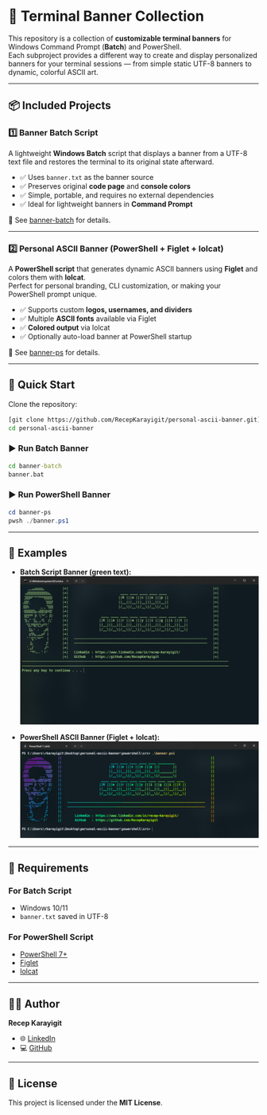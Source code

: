 # 🎉 Terminal Banner Collection

This repository is a collection of **customizable terminal banners** for Windows Command Prompt (**Batch**) and PowerShell.  
Each subproject provides a different way to create and display personalized banners for your terminal sessions — from simple static UTF-8 banners to dynamic, colorful ASCII art.

---

## 📦 Included Projects

### 1️⃣ **Banner Batch Script**
A lightweight **Windows Batch** script that displays a banner from a UTF-8 text file and restores the terminal to its original state afterward.

- ✅ Uses `banner.txt` as the banner source  
- ✅ Preserves original **code page** and **console colors**  
- ✅ Simple, portable, and requires no external dependencies  
- ✅ Ideal for lightweight banners in **Command Prompt**  

📍 See [banner-batch](./banner-batch/README.md) for details.

---

### 2️⃣ **Personal ASCII Banner (PowerShell + Figlet + lolcat)**
A **PowerShell script** that generates dynamic ASCII banners using **Figlet** and colors them with **lolcat**.  
Perfect for personal branding, CLI customization, or making your PowerShell prompt unique.

- ✅ Supports custom **logos, usernames, and dividers**  
- ✅ Multiple **ASCII fonts** available via Figlet  
- ✅ **Colored output** via lolcat  
- ✅ Optionally auto-load banner at PowerShell startup  

📍 See [banner-ps](./banner-ps/README.md) for details.

---

## 🚀 Quick Start

Clone the repository:

```bash
[git clone https://github.com/RecepKarayigit/personal-ascii-banner.git]
cd personal-ascii-banner
```

### ▶️ Run Batch Banner
```bat
cd banner-batch
banner.bat
```

### ▶️ Run PowerShell Banner
```powershell
cd banner-ps
pwsh ./banner.ps1
```

---

## 📸 Examples

- **Batch Script Banner (green text):**  
  ![Batch Example](banner-batch/sample/images/terminal_sample_screenshot.png)

- **PowerShell ASCII Banner (Figlet + lolcat):**  
  ![PowerShell Example](banner-ps/sample/images/figlet-smkeyboard.png)

---

## 🔧 Requirements

### For Batch Script
- Windows 10/11  
- `banner.txt` saved in UTF-8  

### For PowerShell Script
- [PowerShell 7+](https://learn.microsoft.com/powershell/)  
- [Figlet](http://www.figlet.org/)  
- [lolcat](https://github.com/busyloop/lolcat)  

---

## 🧑‍💻 Author

**Recep Karayigit**

- 🌐 [LinkedIn](https://www.linkedin.com/in/recep-karayigit/)  
- 💻 [GitHub](https://github.com/RecepKarayigit)  

---

## 📜 License
This project is licensed under the **MIT License**.  
